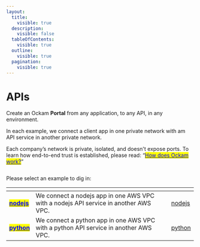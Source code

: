 ```yaml
---
layout:
  title:
    visible: true
  description:
    visible: false
  tableOfContents:
    visible: true
  outline:
    visible: true
  pagination:
    visible: true
---
```


# APIs

Create an Ockam **Portal** from any application, to any API, in any environment.

In each example, we connect a client app in one private network with am API service in another private network.&#x20;

Each company’s network is private, isolated, and doesn't expose ports. To learn how end-to-end trust is established, please read: “[<mark style="color:blue;">How does Ockam work?</mark>](../../how-does-ockam-work.md)”

<figure><img src="../../.gitbook/assets/apis.png" alt=""><figcaption></figcaption></figure>

Please select an example to dig in:

<table data-card-size="large" data-view="cards"><thead><tr><th></th><th></th><th data-hidden data-card-target data-type="content-ref"></th></tr></thead><tbody><tr><td><a href="nodejs.md"><mark style="color:blue;"><strong>nodejs</strong></mark></a></td><td>We connect a nodejs app in one AWS VPC with a nodejs API service in another AWS VPC.</td><td><a href="nodejs.md">nodejs</a></td></tr><tr><td><a href="python.md"><mark style="color:blue;"><strong>python</strong></mark></a></td><td>We connect a python app in one AWS VPC with a python API service in another AWS VPC.</td><td><a href="python.md">python</a></td></tr></tbody></table>
